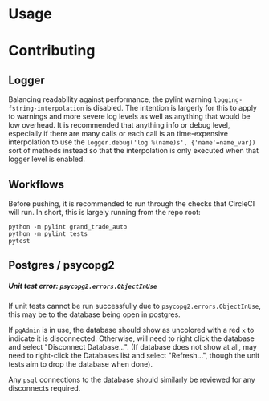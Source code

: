 # Usage

# Contributing

## Logger
Balancing readability against performance, the pylint warning
`logging-fstring-interpolation` is disabled.  The intention is largerly for this
to apply to warnings and more severe log levels as well as anything that would
be low overhead.  It is recommended that anything info or debug level,
especially if there are many calls or each call is an time-expensive
interpolation to use the `logger.debug('log %(name)s', {'name'=name_var})` sort
of methods instead so that the interpolation is only executed when that logger
level is enabled.


## Workflows
Before pushing, it is recommended to run through the checks that CircleCI will
run.  In short, this is largely running from the repo root:
```
python -m pylint grand_trade_auto
python -m pylint tests
pytest
```


## Postgres / psycopg2

##### Unit test error: `psycopg2.errors.ObjectInUse`
If unit tests cannot be run successfully due to `psycopg2.errors.ObjectInUse`,
this may be to the database being open in postgres.

If `pgAdmin` is in use, the database should show as uncolored with a red `x` to
indicate it is disconnected.  Otherwise, will need to right click the database
and select "Disconnect Database...".  (If database does not show at all, may
need to right-click the Databases list and select "Refresh...", though the unit
tests aim to drop the database when done).

Any `psql` connections to the database should similarly be reviewed for any
disconnects required.
